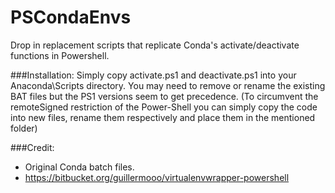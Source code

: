 PSCondaEnvs
===========

Drop in replacement scripts that replicate Conda's activate/deactivate functions in Powershell.


###Installation:
Simply copy activate.ps1 and deactivate.ps1 into your Anaconda\Scripts directory.  You may need to remove or rename the existing BAT files but the PS1 versions seem to get precedence.
(To circumvent the remoteSigned restriction of the Power-Shell you can simply copy the code into new files, rename them respectively and place them in the mentioned folder)

###Credit:
* Original Conda batch files.
* https://bitbucket.org/guillermooo/virtualenvwrapper-powershell
